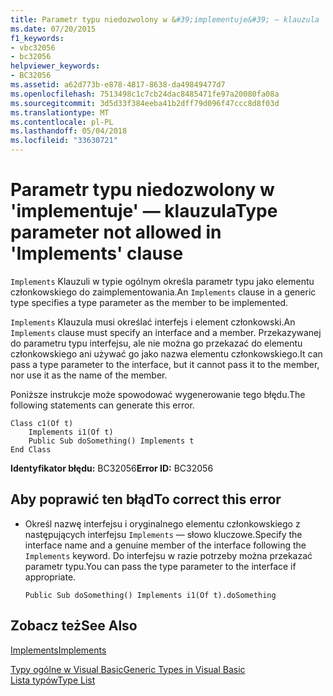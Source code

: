 ```yaml
---
title: Parametr typu niedozwolony w &#39;implementuje&#39; — klauzula
ms.date: 07/20/2015
f1_keywords:
- vbc32056
- bc32056
helpviewer_keywords:
- BC32056
ms.assetid: a62d773b-e878-4817-8638-da49849477d7
ms.openlocfilehash: 7513498c1c7cb24dac8485471fe97a20080fa08a
ms.sourcegitcommit: 3d5d33f384eeba41b2dff79d096f47ccc8d8f03d
ms.translationtype: MT
ms.contentlocale: pl-PL
ms.lasthandoff: 05/04/2018
ms.locfileid: "33630721"
---
```

# <a name="type-parameter-not-allowed-in-39implements39-clause"></a><span data-ttu-id="8beef-102">Parametr typu niedozwolony w &#39;implementuje&#39; — klauzula</span><span class="sxs-lookup"><span data-stu-id="8beef-102">Type parameter not allowed in &#39;Implements&#39; clause</span></span>
<span data-ttu-id="8beef-103">`Implements` Klauzuli w typie ogólnym określa parametr typu jako elementu członkowskiego do zaimplementowania.</span><span class="sxs-lookup"><span data-stu-id="8beef-103">An `Implements` clause in a generic type specifies a type parameter as the member to be implemented.</span></span>  
  
 <span data-ttu-id="8beef-104">`Implements` Klauzula musi określać interfejs i element członkowski.</span><span class="sxs-lookup"><span data-stu-id="8beef-104">An `Implements` clause must specify an interface and a member.</span></span> <span data-ttu-id="8beef-105">Przekazywanej do parametru typu interfejsu, ale nie można go przekazać do elementu członkowskiego ani używać go jako nazwa elementu członkowskiego.</span><span class="sxs-lookup"><span data-stu-id="8beef-105">It can pass a type parameter to the interface, but it cannot pass it to the member, nor use it as the name of the member.</span></span>  
  
 <span data-ttu-id="8beef-106">Poniższe instrukcje może spowodować wygenerowanie tego błędu.</span><span class="sxs-lookup"><span data-stu-id="8beef-106">The following statements can generate this error.</span></span>  
  
```  
Class c1(Of t)  
    Implements i1(Of t)  
    Public Sub doSomething() Implements t  
End Class  
```  
  
 <span data-ttu-id="8beef-107">**Identyfikator błędu:** BC32056</span><span class="sxs-lookup"><span data-stu-id="8beef-107">**Error ID:** BC32056</span></span>  
  
## <a name="to-correct-this-error"></a><span data-ttu-id="8beef-108">Aby poprawić ten błąd</span><span class="sxs-lookup"><span data-stu-id="8beef-108">To correct this error</span></span>  
  
-   <span data-ttu-id="8beef-109">Określ nazwę interfejsu i oryginalnego elementu członkowskiego z następujących interfejsu `Implements` — słowo kluczowe.</span><span class="sxs-lookup"><span data-stu-id="8beef-109">Specify the interface name and a genuine member of the interface following the `Implements` keyword.</span></span> <span data-ttu-id="8beef-110">Do interfejsu w razie potrzeby można przekazać parametr typu.</span><span class="sxs-lookup"><span data-stu-id="8beef-110">You can pass the type parameter to the interface if appropriate.</span></span>  
  
    ```  
    Public Sub doSomething() Implements i1(Of t).doSomething  
    ```  
  
## <a name="see-also"></a><span data-ttu-id="8beef-111">Zobacz też</span><span class="sxs-lookup"><span data-stu-id="8beef-111">See Also</span></span>  
 [<span data-ttu-id="8beef-112">Implements</span><span class="sxs-lookup"><span data-stu-id="8beef-112">Implements</span></span>](../../visual-basic/language-reference/statements/implements-clause.md)  
   
 [<span data-ttu-id="8beef-113">Typy ogólne w Visual Basic</span><span class="sxs-lookup"><span data-stu-id="8beef-113">Generic Types in Visual Basic</span></span>](../../visual-basic/programming-guide/language-features/data-types/generic-types.md)  
 [<span data-ttu-id="8beef-114">Lista typów</span><span class="sxs-lookup"><span data-stu-id="8beef-114">Type List</span></span>](../../visual-basic/language-reference/statements/type-list.md)
